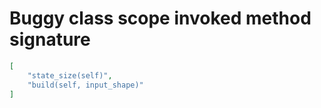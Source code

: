 # Buggy class scope invoked method signature

```json
[
    "state_size(self)",
    "build(self, input_shape)"
]
```
